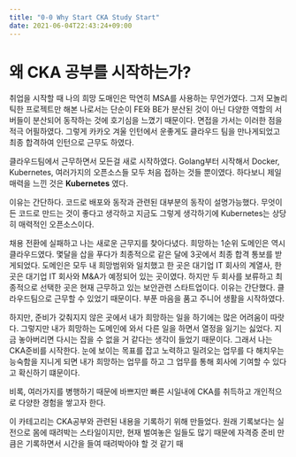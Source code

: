 ```yaml
---
title: "0-0 Why Start CKA Study Start"
date: 2021-06-04T22:43:24+09:00
---
```


# 왜 CKA 공부를 시작하는가?

취업을 시작할 때 나의 희망 도매인은 막연히 MSA를 사용하는 무언가였다. 그저 모놀리틱한 프로젝트만 해본 나로서는 단순이 FE와 BE가 분산된 것이 아닌 다양한 역할의 서버들이 분산되어 동작하는 것에 호기심을 느꼈기 때문이다. 면접을 가서는 이러한 점을 적극 어필하였다. 그렇게 카카오 겨울 인턴에서 운좋게도 클라우드 팀을 만나게되었고 최종 합격하여 인턴으로 근무도 하였다.

클라우드팀에서 근무하면서 모든걸 새로 시작하였다. Golang부터 시작해서 Docker, Kubernetes, 여러가지의 오픈소스들 모두 처음 접하는 것들 뿐이였다. 하다보니 제일 매력을 느낀 것은 **Kubernetes** 였다.

이유는 간단하다. 코드로 배포와 동작과 관련된 대부분의 동작이 설명가능했다. 무엇이든 코드로 만드는 것이 좋다고 생각하고 지금도 그렇게 생각하기에 Kubernetes는 상당히 매력적인 오픈소스이다.

채용 전환에 실패하고 나는 새로운 근무지를 찾아다녔다. 희망하는 1순위 도메인은 역시 클라우드였다. 몇달을 삽을 푸다가 최종적으로 같은 달에 3곳에서 최종 합격 통보를 받게되었다. 도메인은 모두 내 희망범위와 일치했고 한 곳은 대기업 IT 회사의 계열사, 한 곳은 대기업 IT 회사와 M&A가 예정되어 있는 곳이였다. 하지만 두 회사를 보류하고 최종적으로 선택한 곳은 현재 근무하고 있는 보안관련 스타트업이다. 이유는 간단했다. 클라우드팀으로 근무할 수 있었기 때문이다. 부푼 마음을 품고 주니어 생활을 시작하였다.

하지만, 준비가 갖춰지지 않은 곳에서 내가 희망하는 일을 하기에는 많은 어려움이 따랏다. 그렇지만 내가 희망하는 도메인에 와서 다른 일을 하면서 열정을 잃기는 싫었다. 지금 놓아버리면 다시는 잡을 수 없을 거 같다는 생각이 들었기 때문이다. 그래서 나는 CKA준비를 시작한다. 눈에 보이는 목표를 잡고 노력하고 밀려오는 업무를 다 해치우는 능숙함을 지니게 되면 내가 희망하는 업무를 하고 그 업무를 통해 회사에 기여할 수 있다고 확신하기 떄문이다.

비록, 여러가지를 병행하기 때문에 바쁘지만 빠른 시일내에 CKA를 취득하고 개인적으로 다양한 경험을 쌓고자 한다.

이 카테고리는 CKA공부와 관련된 내용을 기록하기 위해 만들었다. 원래 기록보다는 실전으로 몸에 때려박는 스타일이지만, 현재 벌여놓은 일들도 많기 때문에 자격증 준비 만큼은 기록하면서 시간을 들여 때려박아야 할 것 같기 때
